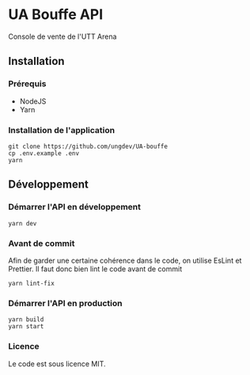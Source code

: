# UA Bouffe API

Console de vente de l'UTT Arena

## Installation

### Prérequis

- NodeJS
- Yarn

### Installation de l'application

```
git clone https://github.com/ungdev/UA-bouffe
cp .env.example .env
yarn
```

## Développement

### Démarrer l'API en développement

```
yarn dev
```

### Avant de commit

Afin de garder une certaine cohérence dans le code, on utilise EsLint et Prettier. Il faut donc bien lint le code avant de commit

```
yarn lint-fix
```

### Démarrer l'API en production

```
yarn build
yarn start
```

### Licence

Le code est sous licence MIT.
